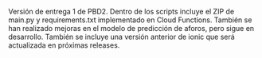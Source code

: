 Versión de entrega 1 de PBD2. Dentro de los scripts incluye el ZIP de main.py y requirements.txt implementado en Cloud Functions.
También se han realizado mejoras en el modelo de predicción de aforos, pero sigue en desarrollo.
También se incluye una versión anterior de ionic que será actualizada en próximas releases.